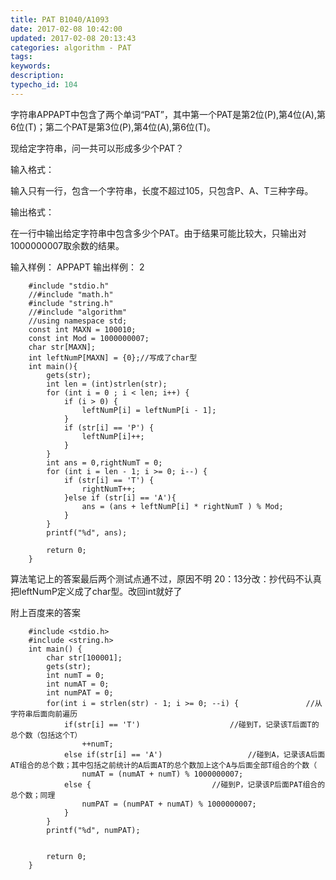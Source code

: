 ```yaml
---
title: PAT B1040/A1093
date: 2017-02-08 10:42:00
updated: 2017-02-08 20:13:43
categories: algorithm - PAT
tags: 
keywords:
description:
typecho_id: 104
---
```


字符串APPAPT中包含了两个单词“PAT”，其中第一个PAT是第2位(P),第4位(A),第6位(T)；第二个PAT是第3位(P),第4位(A),第6位(T)。

现给定字符串，问一共可以形成多少个PAT？

输入格式：

输入只有一行，包含一个字符串，长度不超过105，只包含P、A、T三种字母。

输出格式：

在一行中输出给定字符串中包含多少个PAT。由于结果可能比较大，只输出对1000000007取余数的结果。

输入样例：
APPAPT
输出样例：
2

```
    #include "stdio.h"
    //#include "math.h"
    #include "string.h"
    //#include "algorithm"
    //using namespace std;
    const int MAXN = 100010;
    const int Mod = 1000000007;
    char str[MAXN];
    int leftNumP[MAXN] = {0};//写成了char型
    int main(){
        gets(str);
        int len = (int)strlen(str);
        for (int i = 0 ; i < len; i++) {
            if (i > 0) {
                leftNumP[i] = leftNumP[i - 1];
            }
            if (str[i] == 'P') {
                leftNumP[i]++;
            }
        }
        int ans = 0,rightNumT = 0;
        for (int i = len - 1; i >= 0; i--) {
            if (str[i] == 'T') {
                rightNumT++;
            }else if (str[i] == 'A'){
                ans = (ans + leftNumP[i] * rightNumT ) % Mod;
            }
        }
        printf("%d", ans);
        
        return 0;
    }
```

算法笔记上的答案最后两个测试点通不过，原因不明
20：13分改：抄代码不认真 把leftNumP定义成了char型。改回int就好了

附上百度来的答案

```
    #include <stdio.h>  
    #include <string.h>  
    int main() {  
        char str[100001];  
        gets(str);  
        int numT = 0;  
        int numAT = 0;  
        int numPAT = 0;  
        for(int i = strlen(str) - 1; i >= 0; --i) {               //从字符串后面向前遍历  
            if(str[i] == 'T')                    //碰到T，记录该T后面T的总个数（包括这个T）  
                ++numT;  
            else if(str[i] == 'A')                   //碰到A，记录该A后面AT组合的总个数；其中包括之前统计的A后面AT的总个数加上这个A与后面全部T组合的个数（  
                numAT = (numAT + numT) % 1000000007;  
            else {                           //碰到P，记录该P后面PAT组合的总个数；同理  
                numPAT = (numPAT + numAT) % 1000000007;  
            }  
        }  
        printf("%d", numPAT);  
      
      
        return 0;  
    }  
```

